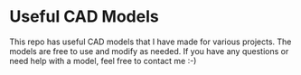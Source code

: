 # Useful CAD Models

This repo has useful CAD models that I have made for various projects.
The models are free to use and modify as needed. If you have any questions or need help with a model, feel free to contact me :-)